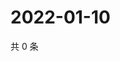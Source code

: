 # 2022-01-10

共 0 条

<!-- BEGIN WEIBO -->
<!-- 最后更新时间 Mon Jan 10 2022 01:22:11 GMT+0800 (China Standard Time) -->

<!-- END WEIBO -->
